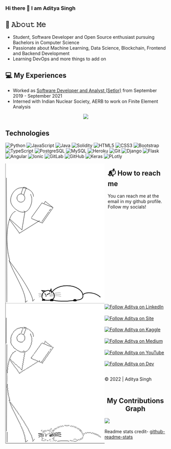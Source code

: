 ### Hi there 👋 I am Aditya Singh

<!-- - 🔭 I’m currently working on ...
- 🌱 I’m currently learning ...
- 👯 I’m looking to collaborate on ...
- 🤔 I’m looking for help with ...
- 💬 Ask me about ...
- 📫 How to reach me: ...
- 😄 Pronouns: ...
- ⚡ Fun fact: ... -->

## :book: 𝙰𝚋𝚘𝚞𝚝 𝙼𝚎
- Student, Software Developer and Open Source enthusiast pursuing Bachelors in Computer Science
- Passionate about Machine Learning, Data Science, Blockchain, Frontend and Backend Development
- Learning DevOps and more things to add on

## :computer: My Experiences
- Worked as [Software Developer and Analyst (Setlor)](https://www.setlor.com/) from September 2019 - September 2021
- Interned with Indian Nuclear Society, AERB to work on Finite Element Analysis

<!-- ![Aditya's GitHub stats](https://github-readme-stats.vercel.app/api?username=aditya172926&show_icons=true&theme=tokyonight) -->

<p align='center'>
  <a href="#"><img src="https://github-readme-stats.vercel.app/api?username=aditya172926&show_icons=true&count_private=true&theme=tokyonight"></a>
</p>

## Technologies
![Python](https://img.shields.io/badge/-Python-black?style=flat-square&logo=Python)
![JavaScript](https://img.shields.io/badge/-JavaScript-black?style=flat-square&logo=javascript)
![Java](https://img.shields.io/badge/-java-E34A86?style=flat-square&logo=java)
![Solidity](https://img.shields.io/badge/-Solidity-black?style=flat-square&logo=Solidity)
![HTML5](https://img.shields.io/badge/-HTML5-E34F26?style=flat-square&logo=html5&logoColor=white)
![CSS3](https://img.shields.io/badge/-CSS3-1572B6?style=flat-square&logo=css3)
![Bootstrap](https://img.shields.io/badge/-Bootstrap-563D7C?style=flat-square&logo=bootstrap)
![TypeScript](https://img.shields.io/badge/-TypeScript-white?style=flat-square&logo=typescript)
![PostgreSQL](https://img.shields.io/badge/-PostgreSQL-black?style=flat-square&logo=postgresql)
![MySQL](https://img.shields.io/badge/-MySQL-black?style=flat-square&logo=mysql)
![Heroku](https://img.shields.io/badge/-Heroku-430098?style=flat-square&logo=heroku)
![Git](https://img.shields.io/badge/-Git-black?style=flat-square&logo=git)
![Django](https://img.shields.io/badge/-Django-darkgreen?style=flat-square&logo=Django)
![Flask](https://img.shields.io/badge/-Flask-black?style=flat-square&logo=Flask)
![Angular](https://img.shields.io/badge/-Angular-red?style=flat-square&logo=Angular)
![Ionic](https://img.shields.io/badge/-Ionic-black?style=flat-square&logo=Ionic)
![GitLab](https://img.shields.io/badge/-GitLab-FCA121?style=flat-square&logo=gitlab)
![GitHub](https://img.shields.io/badge/-GitHub-181717?style=flat-square&logo=github)
![Keras](https://img.shields.io/badge/-Keras-181717?style=flat-square&logo=Keras)
![PLotly](https://img.shields.io/badge/-Plotly-blue?style=flat-square&logo=Plotly)



<img align="left" style="padding-right:10px;" src = "https://github.com/aditya172926/aditya172926/blob/main/gif_light_mode.gif#gh-light-mode-only"/>
<img align="left" padding-right=10px; src = "https://github.com/aditya172926/aditya172926/blob/main/gif_dark.gif#gh-dark-mode-only"/>
<!--   ![Gif_light_mode](https://github.com/aditya172926/aditya172926/blob/main/gif_light_mode.gif#gh-light-mode-only)
![Gif_dark_mode](https://github.com/aditya172926/aditya172926/blob/main/gif_dark.gif#gh-dark-mode-only)  -->
  
## :mailbox_with_mail: How to reach me
You can reach me at the email in my github profile. Follow my socials!<br><br>
[<img src="https://img.shields.io/badge/LinkedIn-0077B5?style=for-the-badge&logo=linkedin&logoColor=white" height="40em" align="center" alt="Follow Aditya on LinkedIn" title="Follow Aditya on LinkedIn"/>](https://www.linkedin.com/in/aditya-26/) <br><br>
[<img src="https://img.shields.io/badge/website-000000?style=for-the-badge&logo=About.me&logoColor=white" height="40em" padding="5%" align="center" alt="Follow Aditya on Site" title="Follow Aditya on site"/>](https://aditya26sg.pythonanywhere.com/) <br><br>
[<img src="https://img.shields.io/badge/Kaggle-20BEFF?style=for-the-badge&logo=Kaggle&logoColor=white" height="40em" padding="5%" align="center" alt="Follow Aditya on Kaggle" title="Follow Aditya on Kaggle"/>](https://www.kaggle.com/aditya26sg)<br><br>
[<img src="https://img.shields.io/badge/Medium-12100E?style=for-the-badge&logo=medium&logoColor=white" height="40em" padding="5%" align="center" alt="Follow Aditya on Medium" title="Follow Aditya on Medium"/>](https://medium.com/@aditya26sg)<br><br>
[<img src="https://img.shields.io/badge/YouTube-FF0000?style=for-the-badge&logo=youtube&logoColor=white" height="40em" padding="5%" align="center" alt="Follow Aditya on YouTube" title="Subscribe to YouTube"/>](https://www.youtube.com/channel/UC_Uf_dG5U5dd7FWpL7NA2GQ)<br><br>
[<img src="https://img.shields.io/badge/dev.to-0A0A0A?style=for-the-badge&logo=devdotto&logoColor=white" height="40em" padding="5%" align="center" alt="Follow Aditya on Dev" title="Follow Aditya on Dev"/>](https://dev.to/aditya172926)

<br>
© 2022 | Aditya Singh
<br><br>

<h2 align="center">My Contributions Graph</h2>

![](https://activity-graph.herokuapp.com/graph?username=aditya172926&theme=xcode)


Readme stats credit- [github-readme-stats](https://github.com/anuraghazra/github-readme-stats)

